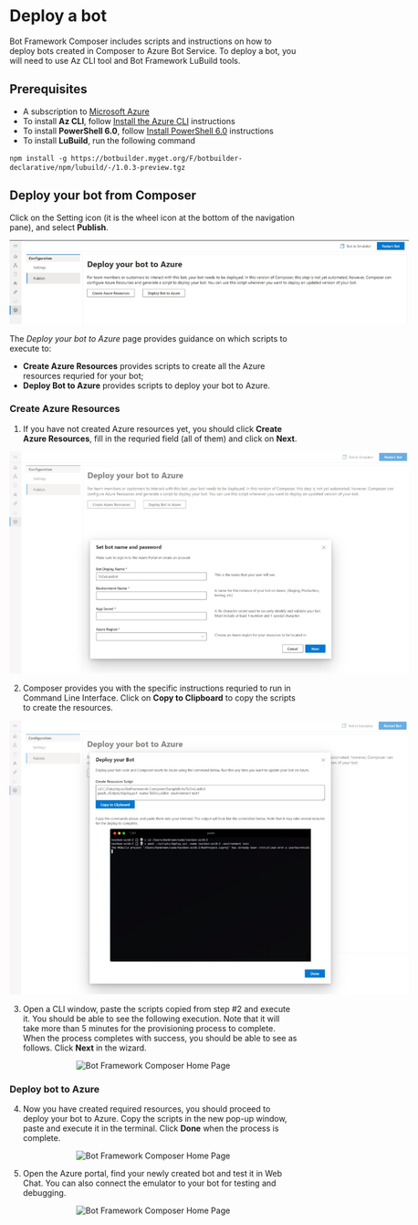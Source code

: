 # Deploy a bot
Bot Framework Composer includes scripts and instructions on how to deploy bots created in Composer to Azure Bot Service. 
To deploy a bot, you will need to use Az CLI tool and Bot Framework LuBuild tools. 

## Prerequisites
- A subscription to [Microsoft Azure](https://azure.microsoft.com/en-us/free/)
- To install **Az CLI**, follow [Install the Azure CLI](https://docs.microsoft.com/en-us/cli/azure/install-azure-cli?view=azure-cli-latest) instructions
- To install **PowerShell 6.0**, follow [Install PowerShell 6.0](https://docs.microsoft.com/en-us/powershell/scripting/install/installing-powershell?view=powershell-6) instructions
- To install **LuBuild**, run the following command 
```
npm install -g https://botbuilder.myget.org/F/botbuilder-declarative/npm/lubuild/-/1.0.3-preview.tgz
```

## Deploy your bot from Composer
Click on the Setting icon (it is the wheel icon at the bottom of the navigation pane), and select **Publish**.

<p align="center">
    <img alt="Bot Framework Composer Home Page" src="./media/deployment/BFC-Deploy1.jpg" style="max-width:700px;" />
</p>

The *Deploy your bot to Azure* page provides guidance on which scripts to execute to: 
- **Create Azure Resources** provides scripts to create all the Azure resources requried for your bot; 
- **Deploy Bot to Azure** provides scripts to deploy your bot to Azure.

### Create Azure Resources
1. If you have not created Azure resources yet, you should click **Create Azure Resources**, fill in the requried field (all of them) and click on **Next**. 

<p align="center">
    <img alt="Bot Framework Composer Home Page" src="./media/deployment/BFC-Deploy2.jpg" style="max-width:700px;" />
</p>

2. Composer provides you with the specific instructions requried to run in Command Line Interface. Click on **Copy to Clipboard** to copy the scripts to create the resources.  

<p align="center">
    <img alt="Bot Framework Composer Home Page" src="./media/deployment/BFC-Deploy3.jpg" style="max-width:700px;" />
</p>

3. Open a CLI window, paste the scripts copied from step #2 and execute it. You should be able to see the following execution. Note that it will take more than 5 minutes for the provisioning process to complete. When the process completes with success, you should be able to see as follows. Click **Next** in the wizard. 

<p align="center">
    <img alt="Bot Framework Composer Home Page" src="./media/deployment/run_create_resource_script.jpg" style="max-width:700px;" />
</p>

### Deploy bot to Azure 
4. Now you have created required resources, you should proceed to deploy your bot to Azure. Copy the scripts in the new pop-up window, paste and execute it in the terminal. Click **Done** when the process is complete. 

<p align="center">
    <img alt="Bot Framework Composer Home Page" src="./media/deployment/run_deploy_script.jpg" style="max-width:700px;" />
</p>

5. Open the Azure portal, find your newly created bot and test it in Web Chat. You can also connect the emulator to your bot for testing and debugging.

<p align="center">
    <img alt="Bot Framework Composer Home Page" src="./media/deployment/test_web_chat.jpg" style="max-width:700px;" />
</p>

